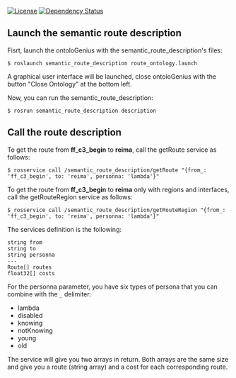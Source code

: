  [![License][License-Image]][License-Url]
 [![Dependency Status][Dependency-Image]][Dependency-Url]


## Launch the semantic route description

Fisrt, launch the ontoloGenius with the semantic_route_description's files:
```
$ roslaunch semantic_route_description route_ontology.launch
```
A graphical user interface will be launched, close ontoloGenius with the button "Close Ontology" at the bottom left.

Now, you can run the semantic_route_description:
```
$ rosrun semantic_route_description description
```

## Call the route description

To get the route from **ff_c3_begin** to **reima**, call the getRoute service as follows:
```
$ rosservice call /semantic_route_description/getRoute "{from_: 'ff_c3_begin', to: 'reima', personna: 'lambda'}"
```

To get the route from **ff_c3_begin** to **reima** only with regions and interfaces, call the getRouteRegion service as follows:
```
$ rosservice call /semantic_route_description/getRouteRegion "{from_: 'ff_c3_begin', to: 'reima', personna: 'lambda'}"
```

The services definition is the following:
```
string from
string to
string personna
---
Route[] routes
float32[] costs
```

For the personna parameter, you have six types of persona that you can combine with the `_` delimiter:
 - lambda
 - disabled
 - knowing
 - notKnowing
 - young
 - old

The service will give you two arrays in return. Both arrays are the same size and give you a route (string array) and a cost for each corresponding route.


[License-Url]: https://opensource.org/licenses/Apache-2.0
[License-Image]: https://img.shields.io/badge/License-Apache%202.0-blue.svg
[Dependency-Image]: https://img.shields.io/badge/dependencies-ontoloGenius-1eb0fc.svg
[Dependency-Url]: https://github.com/sarthou/ontologenius
